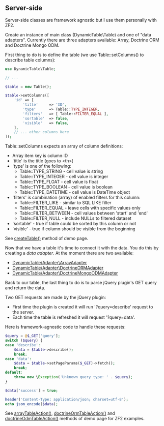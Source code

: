 Server-side
-----------

Server-side classes are framework agnostic but I use them personally with ZF2.

Create an instance of main class (DynamicTable\Table) and one of "data adapters". Currently there are three adapters available: Array, Doctrine ORM and Doctrine Mongo ODM.

First thing to do is to define the table (we use Table::setColumns() to describe table columns):

```php
use DynamicTable\Table;

// ...

$table = new Table();

$table->setColumns([
    'id' => [
        'title'     => 'ID',
        'type'      => Table::TYPE_INTEGER,
        'filters'   => [ Table::FILTER_EQUAL ],
        'sortable'  => false,
        'visible'   => false,
    ],
    // ... other columns here
]);
```

Table::setColumns expects an array of column definitions:
* Array item key is column ID
* 'title' is the title (goes to &lt;th&gt;)
* 'type' is one of the following:
  * Table::TYPE_STRING - cell value is string
  * Table::TYPE_INTEGER - cell value is integer
  * Table::TYPE_FLOAT - cell value is float
  * Table::TYPE_BOOLEAN - cell value is boolean
  * Table::TYPE_DATETIME - cell value is DateTime object
* 'filters' is combination (array) of enabled filters for this column:
  * Table::FILTER_LIKE - similar to SQL LIKE filter
  * Table::FILTER_EQUAL - leave cells with specific values only
  * Table::FILTER_BETWEEN - cell values between 'start' and 'end'
  * Table::FILTER_NULL - include NULLs to filtered dataset
* 'sortable' - true if table could be sorted by this column or not
* 'visible' - true if column should be visible from the beginning

See [createTable()](https://github.com/basarevych/dynamic-table/blob/demo-zf2/module/Application/src/Application/Controller/IndexController.php#L130) method of demo page.

Now that we have a table it's time to connect it with the data. You do this by creating a *data adapter*. At the moment there are two available:
* [DynamicTable\Adapter\ArrayAdapter](array-adapter.md)
* [DynamicTable\Adapter\DoctrineORMAdapter](doctrine-orm-adapter.md)
* [DynamicTable\Adapter\DoctrineMongoODMAdapter](doctrine-odm-adapter.md)

Back to our table, the last thing to do is to parse jQuery plugin's GET query and return the data.

Two GET requests are made by the jQuery plugin:
* First time the plugin is created it will run '?query=describe' request to the server.
* Each time the table is refreshed it will request '?query=data'.

Here is framework-agnostic code to handle these requests:

```php
$query = @$_GET['query'];
switch ($query) {
case 'describe':
    $data = $table->describe();
    break;
case 'data':
    $data = $table->setPageParams($_GET)->fetch();
    break;
default:
    throw new \Exception('Unknown query type: ' . $query);
}

$data['success'] = true;

header('Content-Type: application/json; charset=utf-8');
echo json_encode($data);
```

See [arrayTableAction()](https://github.com/basarevych/dynamic-table/blob/demo-zf2/module/Application/src/Application/Controller/IndexController.php#L95), [doctrineOrmTableAction()](https://github.com/basarevych/dynamic-table/blob/demo-zf2/module/Application/src/Application/Controller/IndexController.php#L41) and [doctrineOdmTableAction()](https://github.com/basarevych/dynamic-table/blob/demo-zf2/module/Application/src/Application/Controller/IndexController.php#L68) methods of demo page for ZF2 examples.
